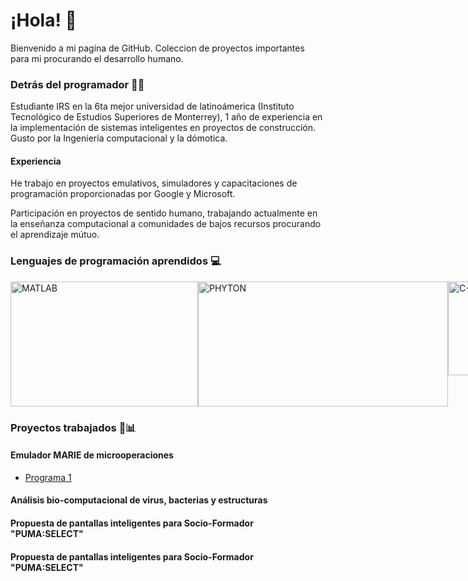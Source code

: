 #  ¡Hola! 👋
Bienvenido a mi pagína de GitHub. Coleccion de proyectos importantes para mi procurando el desarrollo humano.

### Detrás del programador 👨‍💻 
Estudiante IRS en la 6ta mejor universidad de latinoámerica (Instituto Tecnológico de Estudios Superiores de Monterrey), 1 año de experiencia en la implementación de sistemas inteligentes en proyectos de construcción. Gusto por la Ingenieria computacional y la dómotica.
#### Experiencia 
He trabajo en proyectos emulativos, simuladores y capacitaciones de programación proporcionadas por Google y Microsoft.

Participación en proyectos de sentido humano, trabajando actualmente en la enseñanza computacional a comunidades de bajos recursos procurando el aprendizaje mútuo.

### Lenguajes de programación aprendidos 💻
<div style="display: flex; justify-content: space-between;">
    <img src="https://recluit.com/WP-Blog/wp-content/uploads/2020/07/Matlab-historia-recluit.png" alt="MATLAB" width="300" height="200">
    <img src="https://programacion.net/files/article/20160603020635_python-logo.png" alt="PHYTON" width="400" height="200">
    <img src="https://conclase.net/imagen/c/curso/C++logo.svg" alt="C++" width="150" height="150">
</div>


### Proyectos trabajados 💼📊
#### Emulador MARIE de microoperaciones
- [Programa 1](https://github.com/DiegoLopezitesm/test/blob/main/A00836492_EV1.py)
#### Análisis bio-computacional de virus, bacterias y estructuras 
#### Propuesta de pantallas inteligentes para Socio-Formador "PUMA:SELECT"
#### Propuesta de pantallas inteligentes para Socio-Formador "PUMA:SELECT"





